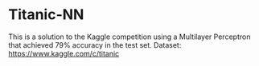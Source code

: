 # Titanic-NN
This is a solution to the Kaggle competition using a Multilayer Perceptron that achieved 79% accuracy in the test set.
Dataset: https://www.kaggle.com/c/titanic
